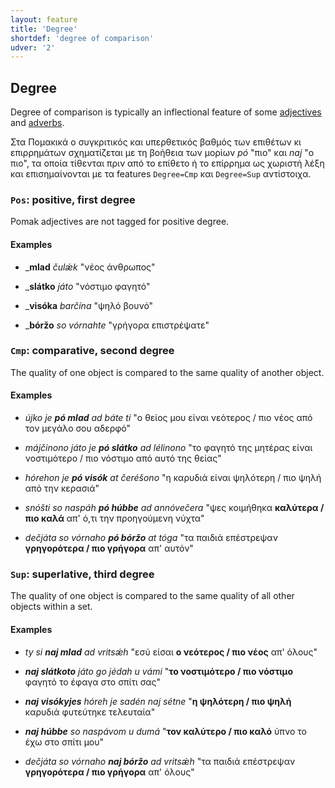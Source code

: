 ```yaml
---
layout: feature
title: 'Degree'
shortdef: 'degree of comparison'
udver: '2'
---
```

<!-- not a universal feature https://universaldependencies.org/u/feat/Degree.html -->

## Degree

Degree of comparison is typically an inflectional feature of some [adjectives](../../u/pos/ADJ) and [adverbs](../../u/pos/ADV).

Στα Πομακικά ο συγκριτικός και υπερθετικός βαθμός των επιθέτων κι επιρρημάτων σχηματίζεται με τη βοήθεια των μορίων _pó_ "πιο" και _naj_ "ο πιο", τα οποία τίθενται πριν από το επίθετο ή το επίρρημα ως χωριστή λέξη και επισημαίνονται με τα features `Degree=Cmp` και `Degree=Sup` αντίστοιχα.

### <a name="Pos">`Pos`</a>: positive, first degree

Pomak adjectives are not tagged for positive degree. 

#### Examples

- _<b>mlad</b> _čulǽk_ "νέος άνθρωπος"
- _<b>slátko</b> _játo_ "νόστιμο φαγητό"
- _<b>visóka</b> _barčína_ "ψηλό βουνό"

- _<b>bóržo</b> _so_ _vórnahte_ "γρήγορα επιστρέψατε"

### <a name="Cmp">`Cmp`</a>: comparative, second degree

The quality of one object is compared to the same quality of another object.

#### Examples

- *újko je <b>pó mlad</b> ad báte ti* "ο θείος μου είναι νεότερος / πιο νέος από τον μεγάλο σου αδερφό"
- *májčinono játo je <b>pó slátko</b> ad lélinono* "το φαγητό της μητέρας είναι νοστιμότερο / πιο νόστιμο από αυτό της θείας"
- *hórehon je <b>pó visók</b> at čeréšono* "η καρυδιά είναι ψηλότερη / πιο ψηλή από την κερασιά"

- *snóšti so naspáh <b>pó húbbe</b> ad annóvečera* "ψες κοιμήθηκα <b>καλύτερα / πιο καλά</b> απ' ό,τι την προηγούμενη νύχτα"
- *dečjáta so vórnaho <b>pó bóržo</b> at tóga* "τα παιδιά επέστρεψαν <b>γρηγορότερα / πιο γρήγορα</b> απ' αυτόν"

### <a name="Sup">`Sup`</a>: superlative, third degree

The quality of one object is compared to the same quality of all other objects within a set.

#### Examples

* _ty si <b>naj mlad</b> ad vritsǽh_ "εσύ είσαι <b>ο νεότερος / πιο νέος</b> απ' όλους"
* _<b>naj slátkoto</b> játo go jédah u vámi_ "<b>το νοστιμότερο / πιο νόστιμο</b> φαγητό το έφαγα στο σπίτι σας"
* _<b>naj visókyjes</b> hóreh je sadén naj sétne_ "<b>η ψηλότερη / πιο ψηλή</b> καρυδιά φυτεύτηκε τελευταία"

* _<b>naj húbbe</b> so naspávom u dumá_ "<b>τον καλύτερο / πιο καλό</b> ύπνο το έχω στο σπίτι μου"
* _dečjáta so vórnaho <b>naj bóržo</b> ad vritsǽh_ "τα παιδιά επέστρεψαν <b>γρηγορότερα / πιο γρήγορα</b> απ' όλους"

<!-- Interlanguage links updated Pá kvě 14 11:08:30 CEST 2021 -->
